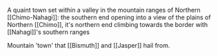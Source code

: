 A quaint town set within a valley in the mountain ranges of Northern [[Chimo-Nahagi]]: the southern end opening into a view of the plains of Northern [[Chimo]], it's northern end climbing towards the border with [[Nahagi]]'s southern ranges 

Mountain 'town' that [[Bismuth]] and [[Jasper]] hail from.